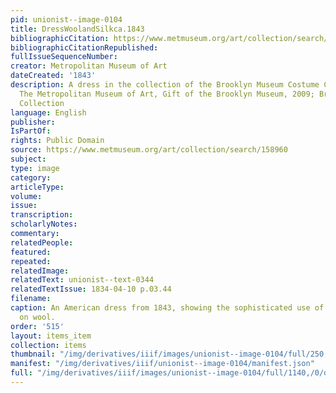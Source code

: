 ```yaml
---
pid: unionist--image-0104
title: DressWoolandSilkca.1843
bibliographicCitation: https://www.metmuseum.org/art/collection/search/158960
bibliographicCitationRepublished: 
fullIssueSequenceNumber: 
creator: Metropolitan Museum of Art
dateCreated: '1843'
description: A dress in the collection of the Brooklyn Museum Costume Collection at
  The Metropolitan Museum of Art, Gift of the Brooklyn Museum, 2009; Brooklyn Museum
  Collection
language: English
publisher: 
IsPartOf: 
rights: Public Domain
source: https://www.metmuseum.org/art/collection/search/158960
subject: 
type: image
category: 
articleType: 
volume: 
issue: 
transcription: 
scholarlyNotes: 
commentary: 
relatedPeople: 
featured: 
repeated: 
relatedImage: 
relatedText: unionist--text-0344
relatedTextIssue: 1834-04-10 p.03.44
filename: 
caption: An American dress from 1843, showing the sophisticated use of dyes and patterns
  on wool.
order: '515'
layout: items_item
collection: items
thumbnail: "/img/derivatives/iiif/images/unionist--image-0104/full/250,/0/default.jpg"
manifest: "/img/derivatives/iiif/unionist--image-0104/manifest.json"
full: "/img/derivatives/iiif/images/unionist--image-0104/full/1140,/0/default.jpg"
---
```

